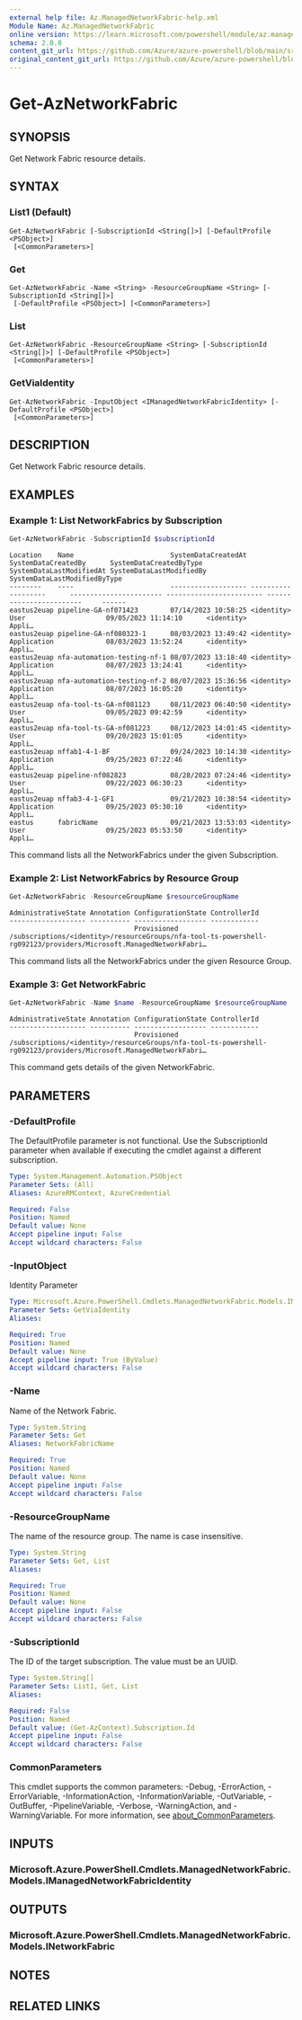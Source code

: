 ```yaml
---
external help file: Az.ManagedNetworkFabric-help.xml
Module Name: Az.ManagedNetworkFabric
online version: https://learn.microsoft.com/powershell/module/az.managednetworkfabric/get-aznetworkfabric
schema: 2.0.0
content_git_url: https://github.com/Azure/azure-powershell/blob/main/src/ManagedNetworkFabric/ManagedNetworkFabric/help/Get-AzNetworkFabric.md
original_content_git_url: https://github.com/Azure/azure-powershell/blob/main/src/ManagedNetworkFabric/ManagedNetworkFabric/help/Get-AzNetworkFabric.md
---
```


# Get-AzNetworkFabric

## SYNOPSIS
Get Network Fabric resource details.

## SYNTAX

### List1 (Default)
```
Get-AzNetworkFabric [-SubscriptionId <String[]>] [-DefaultProfile <PSObject>]
 [<CommonParameters>]
```

### Get
```
Get-AzNetworkFabric -Name <String> -ResourceGroupName <String> [-SubscriptionId <String[]>]
 [-DefaultProfile <PSObject>] [<CommonParameters>]
```

### List
```
Get-AzNetworkFabric -ResourceGroupName <String> [-SubscriptionId <String[]>] [-DefaultProfile <PSObject>]
 [<CommonParameters>]
```

### GetViaIdentity
```
Get-AzNetworkFabric -InputObject <IManagedNetworkFabricIdentity> [-DefaultProfile <PSObject>]
 [<CommonParameters>]
```

## DESCRIPTION
Get Network Fabric resource details.

## EXAMPLES

### Example 1: List NetworkFabrics by Subscription
```powershell
Get-AzNetworkFabric -SubscriptionId $subscriptionId
```

```output
Location    Name                        SystemDataCreatedAt SystemDataCreatedBy      SystemDataCreatedByType SystemDataLastModifiedAt SystemDataLastModifiedBy     SystemDataLastModifiedByType
--------    ----                        ------------------- -------------------      ----------------------- ------------------------ ------------------------     ------
eastus2euap pipeline-GA-nf071423        07/14/2023 10:58:25 <identity>               User                    09/05/2023 11:14:10      <identity>                   Appli…
eastus2euap pipeline-GA-nf080323-1      08/03/2023 13:49:42 <identity>               Application             08/03/2023 13:52:24      <identity>                   Appli…
eastus2euap nfa-automation-testing-nf-1 08/07/2023 13:18:40 <identity>               Application             08/07/2023 13:24:41      <identity>                   Appli…
eastus2euap nfa-automation-testing-nf-2 08/07/2023 15:36:56 <identity>               Application             08/07/2023 16:05:20      <identity>                   Appli…
eastus2euap nfa-tool-ts-GA-nf081123     08/11/2023 06:40:50 <identity>               User                    09/05/2023 09:42:59      <identity>                   Appli…
eastus2euap nfa-tool-ts-GA-nf081223     08/12/2023 14:01:45 <identity>               User                    09/20/2023 15:01:05      <identity>                   Appli…
eastus2euap nffab1-4-1-BF               09/24/2023 10:14:30 <identity>               Application             09/25/2023 07:22:46      <identity>                   Appli…
eastus2euap pipeline-nf082823           08/28/2023 07:24:46 <identity>               User                    09/22/2023 06:30:23      <identity>                   Appli…
eastus2euap nffab3-4-1-GF1              09/21/2023 10:38:54 <identity>               Application             09/25/2023 05:30:10      <identity>                   Appli…
eastus      fabricName                  09/21/2023 13:53:03 <identity>               User                    09/25/2023 05:53:50      <identity>                   Appli…
```

This command lists all the NetworkFabrics under the given Subscription.

### Example 2: List NetworkFabrics by Resource Group
```powershell
Get-AzNetworkFabric -ResourceGroupName $resourceGroupName
```

```output
AdministrativeState Annotation ConfigurationState ControllerId
------------------- ---------- ------------------ ------------
                               Provisioned        /subscriptions/<identity>/resourceGroups/nfa-tool-ts-powershell-rg092123/providers/Microsoft.ManagedNetworkFabri…
```

This command lists all the NetworkFabrics under the given Resource Group.

### Example 3: Get NetworkFabric
```powershell
Get-AzNetworkFabric -Name $name -ResourceGroupName $resourceGroupName
```

```output
AdministrativeState Annotation ConfigurationState ControllerId
------------------- ---------- ------------------ ------------
                               Provisioned        /subscriptions/<identity>/resourceGroups/nfa-tool-ts-powershell-rg092123/providers/Microsoft.ManagedNetworkFabri…
```

This command gets details of the given NetworkFabric.

## PARAMETERS

### -DefaultProfile
The DefaultProfile parameter is not functional.
Use the SubscriptionId parameter when available if executing the cmdlet against a different subscription.

```yaml
Type: System.Management.Automation.PSObject
Parameter Sets: (All)
Aliases: AzureRMContext, AzureCredential

Required: False
Position: Named
Default value: None
Accept pipeline input: False
Accept wildcard characters: False
```

### -InputObject
Identity Parameter

```yaml
Type: Microsoft.Azure.PowerShell.Cmdlets.ManagedNetworkFabric.Models.IManagedNetworkFabricIdentity
Parameter Sets: GetViaIdentity
Aliases:

Required: True
Position: Named
Default value: None
Accept pipeline input: True (ByValue)
Accept wildcard characters: False
```

### -Name
Name of the Network Fabric.

```yaml
Type: System.String
Parameter Sets: Get
Aliases: NetworkFabricName

Required: True
Position: Named
Default value: None
Accept pipeline input: False
Accept wildcard characters: False
```

### -ResourceGroupName
The name of the resource group.
The name is case insensitive.

```yaml
Type: System.String
Parameter Sets: Get, List
Aliases:

Required: True
Position: Named
Default value: None
Accept pipeline input: False
Accept wildcard characters: False
```

### -SubscriptionId
The ID of the target subscription.
The value must be an UUID.

```yaml
Type: System.String[]
Parameter Sets: List1, Get, List
Aliases:

Required: False
Position: Named
Default value: (Get-AzContext).Subscription.Id
Accept pipeline input: False
Accept wildcard characters: False
```

### CommonParameters
This cmdlet supports the common parameters: -Debug, -ErrorAction, -ErrorVariable, -InformationAction, -InformationVariable, -OutVariable, -OutBuffer, -PipelineVariable, -Verbose, -WarningAction, and -WarningVariable. For more information, see [about_CommonParameters](http://go.microsoft.com/fwlink/?LinkID=113216).

## INPUTS

### Microsoft.Azure.PowerShell.Cmdlets.ManagedNetworkFabric.Models.IManagedNetworkFabricIdentity

## OUTPUTS

### Microsoft.Azure.PowerShell.Cmdlets.ManagedNetworkFabric.Models.INetworkFabric

## NOTES

## RELATED LINKS
